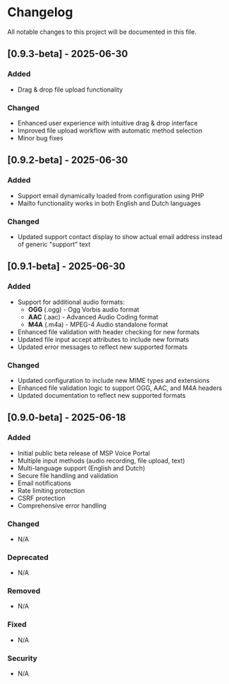 # Changelog

All notable changes to this project will be documented in this file.

## [0.9.3-beta] - 2025-06-30

### Added
- Drag & drop file upload functionality

### Changed
- Enhanced user experience with intuitive drag & drop interface
- Improved file upload workflow with automatic method selection
- Minor bug fixes

## [0.9.2-beta] - 2025-06-30

### Added
- Support email dynamically loaded from configuration using PHP
- Mailto functionality works in both English and Dutch languages

### Changed
- Updated support contact display to show actual email address instead of generic "support" text

## [0.9.1-beta] - 2025-06-30

### Added
- Support for additional audio formats:
  - **OGG** (.ogg) - Ogg Vorbis audio format
  - **AAC** (.aac) - Advanced Audio Coding format
  - **M4A** (.m4a) - MPEG-4 Audio standalone format
- Enhanced file validation with header checking for new formats
- Updated file input accept attributes to include new formats
- Updated error messages to reflect new supported formats

### Changed
- Updated configuration to include new MIME types and extensions
- Enhanced file validation logic to support OGG, AAC, and M4A headers
- Updated documentation to reflect new supported formats

## [0.9.0-beta] - 2025-06-18

### Added
- Initial public beta release of MSP Voice Portal
- Multiple input methods (audio recording, file upload, text)
- Multi-language support (English and Dutch)
- Secure file handling and validation
- Email notifications
- Rate limiting protection
- CSRF protection
- Comprehensive error handling

### Changed
- N/A

### Deprecated
- N/A

### Removed
- N/A

### Fixed
- N/A

### Security
- N/A 